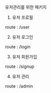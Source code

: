 유저관리를 위한 패키지

1. 유저 프로필

route : /user

2. 유저 로그인

route : /login

3. 유저 회원가입

route : /signup

4. 유저 관리

route : /admin

